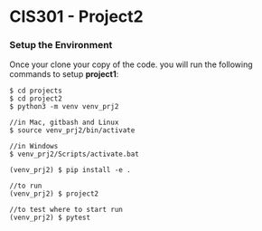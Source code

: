 # CIS301 - Project2


### Setup the Environment
Once your clone your copy of the code. you will run the following commands to setup **project1**:

    $ cd projects
    $ cd project2
    $ python3 -m venv venv_prj2

    //in Mac, gitbash and Linux
    $ source venv_prj2/bin/activate 

    //in Windows
    $ venv_prj2/Scripts/activate.bat

    (venv_prj2) $ pip install -e .

    //to run
    (venv_prj2) $ project2 

    //to test where to start run
    (venv_prj2) $ pytest 




